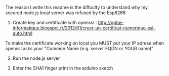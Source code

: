 The reason I write this readme is the diffuclty to understand why my secured node.js local server was refused by the Esp8266

1. Create key and certificate with openssl : http://gghe-informatique.blogspot.fr/2012/01/creer-un-certificat-numerique-ssl-auto.html

To make the certificate working on local you MUST put your IP adress when openssl asks your "Common Name (e.g. server FQDN or YOUR name)"

2. Run the node.js server


3. Enter the SHA1 finger print in the arduino sketch


